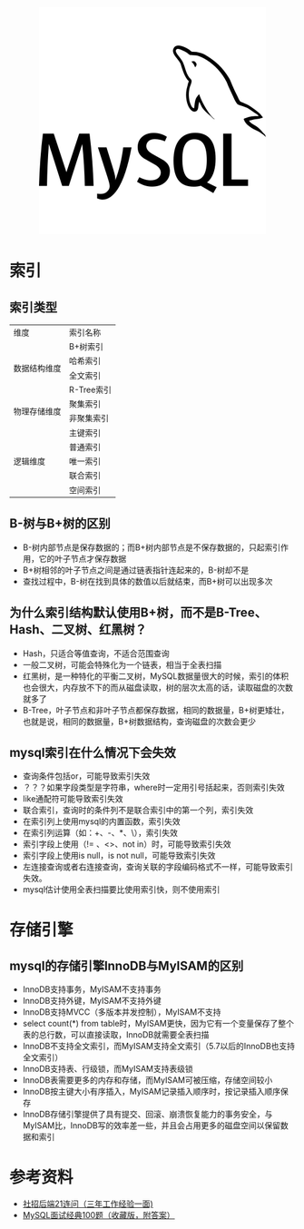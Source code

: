 <div align='center'><img src='https://github.com/czp-first/ToBeBetter/blob/master/icons/mysql.svg'></div>

# 索引

## 索引类型

<table>
    <tr>
        <td>维度</td>
        <td>索引名称</td>
    </tr>
    <tr>
        <td rowspan="4">数据结构维度</td>
        <td>B+树索引</td>
    </tr>
    <tr>
        <td>哈希索引</td>
    </tr>
  	<tr>
        <td>全文索引</td>
    </tr>
  	<tr>
        <td>R-Tree索引</td>
    </tr>
    <tr>
        <td rowspan="2">物理存储维度</td>
        <td>聚集索引</td>
    </tr>
    <tr>
        <td>非聚集索引</td>
    </tr>
    <tr>
        <td rowspan="5">逻辑维度</td>
        <td>主键索引</td>
    </tr>
    <tr>
        <td>普通索引</td>
    </tr>
    <tr>
        <td>唯一索引</td>
    </tr>
      <tr>
        <td>联合索引</td>
    </tr>
    <tr>
        <td>空间索引</td>
    </tr>
</table>



## B-树与B+树的区别

- B-树内部节点是保存数据的；而B+树内部节点是不保存数据的，只起索引作用，它的叶子节点才保存数据
- B+树相邻的叶子节点之间是通过链表指针连起来的，B-树却不是
- 查找过程中，B-树在找到具体的数值以后就结束，而B+树可以出现多次



## 为什么索引结构默认使用B+树，而不是B-Tree、Hash、二叉树、红黑树？

- Hash，只适合等值查询，不适合范围查询
- 一般二叉树，可能会特殊化为一个链表，相当于全表扫描
- 红黑树，是一种特化的平衡二叉树，MySQL数据量很大的时候，索引的体积也会很大，内存放不下的而从磁盘读取，树的层次太高的话，读取磁盘的次数就多了
- B-Tree，叶子节点和非叶子节点都保存数据，相同的数据量，B+树更矮壮，也就是说，相同的数据量，B+树数据结构，查询磁盘的次数会更少



## mysql索引在什么情况下会失效

- 查询条件包括or，可能导致索引失效
- ？？？如果字段类型是字符串，where时一定用引号括起来，否则索引失效
- like通配符可能导致索引失效
- 联合索引，查询时的条件列不是联合索引中的第一个列，索引失效
- 在索引列上使用mysql的内置函数，索引失效
- 在索引列运算（如：+、-、*、\），索引失效
- 索引字段上使用（!= 、<>、not in）时，可能导致索引失效
- 索引字段上使用is null，is not null，可能导致索引失效
- 左连接查询或者右连接查询，查询关联的字段编码格式不一样，可能导致索引失效。
- mysql估计使用全表扫描要比使用索引快，则不使用索引



# 存储引擎

## mysql的存储引擎InnoDB与MyISAM的区别

- InnoDB支持事务，MyISAM不支持事务
- InnoDB支持外键，MyISAM不支持外键
- InnoDB支持MVCC（多版本并发控制），MyISAM不支持
- select count(*) from table时，MyISAM更快，因为它有一个变量保存了整个表的总行数，可以直接读取，InnoDB就需要全表扫描
- InnoDB不支持全文索引，而MyISAM支持全文索引（5.7以后的InnoDB也支持全文索引）
- InnoDB支持表、行级锁，而MyISAM支持表级锁
- InnoDB表需要更多的内存和存储，而MyISAM可被压缩，存储空间较小
- InnoDB按主键大小有序插入，MyISAM记录插入顺序时，按记录插入顺序保存
- InnoDB存储引擎提供了具有提交、回滚、崩溃恢复能力的事务安全，与MyISAM比，InnoDB写的效率差一些，并且会占用更多的磁盘空间以保留数据和索引





# 参考资料

- [社招后端21连问（三年工作经验一面)](https://mp.weixin.qq.com/s/zYaleLjjpp8wfHs23eVuKg)
- [MySQL面试经典100题（收藏版，附答案）](https://www.cnblogs.com/setalone/p/14851000.html)


